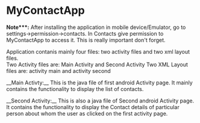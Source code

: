 # MyContactApp

__Note***:__ After installing the application in mobile device/Emulator, go to settings->permission->contacts. 
In Contacts give permission to MyContactApp to access it. This is really important don't forget.

Application contanis mainly four files: two activity files and two xml layout files.<br/>
Two Activity files are: Main Activity and Second Activity
Two XML Layout files are: activity main and activity second

<p>__Main Activty:__ This is the java file of first android Activity page. It mainly contains the functionality to display the list of contacts.</p>
<p>__Second Activity:__ This is also a java file of Second android Activity page. It contains the functionality to display the Contact details of particular person about whom the user as clicked on the first activity page. 
